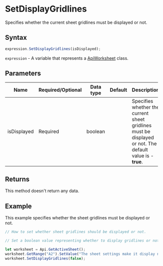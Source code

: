 # SetDisplayGridlines

Specifies whether the current sheet gridlines must be displayed or not.

## Syntax

```javascript
expression.SetDisplayGridlines(isDisplayed);
```

`expression` - A variable that represents a [ApiWorksheet](../ApiWorksheet.md) class.

## Parameters

| **Name** | **Required/Optional** | **Data type** | **Default** | **Description** |
| ------------- | ------------- | ------------- | ------------- | ------------- |
| isDisplayed | Required | boolean |  | Specifies whether the current sheet gridlines must be displayed or not. The default value is -**true**. |

## Returns

This method doesn't return any data.

## Example

This example specifies whether the sheet gridlines must be displayed or not.

```javascript editor-xlsx
// How to set whether sheet gridlines should be displayed or not.

// Set a boolean value representing whether to display gridlines or not.

let worksheet = Api.GetActiveSheet();
worksheet.GetRange("A2").SetValue("The sheet settings make it display no gridlines");
worksheet.SetDisplayGridlines(false);

```
